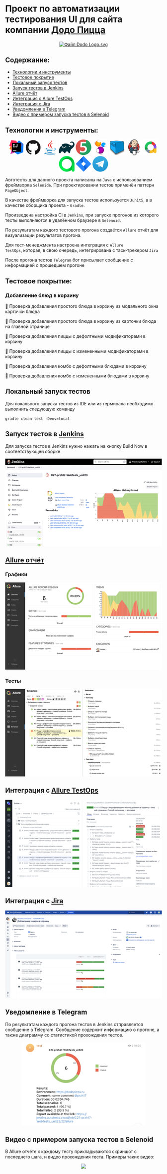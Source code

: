 # Проект по автоматизации тестирования UI для сайта компании [Додо Пицца](https://dodopizza.ru/)
<p align="center"><a href="https://dodopizza.ru/"><img src="https://upload.wikimedia.org/wikipedia/ru/9/91/Dodo_Logo.svg" align="center" width="1000" height="200"  alt="Файл:Dodo Logo.svg"/></a></p>

## Содержание:

- [Технологии и инструменты](#tools)
- [Тестовое покрытие](#cases)
- [Локальный запуск тестов](#localrun)
- [Запуск тестов в Jenkins](#remoterun)
- [Allure отчёт](#report)
- [Интеграция с Allure TestOps](#testops)
- [Интеграция с Jira](#jira)
- [Уведомления в Telegram](#telegram)
- [Видео с примером запуска тестов в Selenoid](#video)


<a id="tools"></a>

## Технологии и инструменты:

<div align="center">
<a href="https://www.jetbrains.com/idea/"><img alt="InteliJ IDEA" height="50" src="images/icons/intellij-original.svg" width="50"/></a>
<a href="https://github.com/"><img alt="GitHub" height="50" src="images/icons/github-original.svg" width="50"/></a>  
<a href="https://www.java.com/"><img alt="Java" height="50" src="images/icons/java-original.svg" width="50"/></a>
<a href="https://gradle.org/"><img alt="Gradle" height="50" src="images/icons/gradle-original.svg" width="50"/></a>  
<a href="https://junit.org/junit5/"><img alt="JUnit 5" height="50" src="images/icons/junit-original.svg" width="50"/></a>
<a href="https://selenide.org/"><img alt="Selenide" height="50" src="images/icons/selenide-logo-big.png" width="50"/></a>
<a href="https://aerokube.com/selenoid/"><img alt="Selenoid" height="50" src="images/icons/selenoid.png" width="50"/></a>
<a href="https://www.jenkins.io/"><img alt="Jenkins" height="50" src="images/icons/jenkins-original.svg" width="50"/></a>
<a href="https://github.com/allure-framework/"><img alt="Allure Report" height="50" src="images/icons/allureReports.png" width="50"/></a>
<a href="https://qameta.io/"><img alt="Allure TestOps" height="50" src="images/icons/allureTestops.svg" width="50"/></a>
<a href="https://www.atlassian.com/software/jira"><img alt="Jira" height="50" src="images/icons/jira.webp" width="50"/></a>  
<a href="https://telegram.org/"><img alt="Telegram" height="50" src="images/icons/telegram.webp" width="50"/></a>
</div>

<p></p>

Автотесты для данного проекта написаны на <code>Java</code> с использованием фреймворка <code>Selenide</code>. При проектировании тестов применён паттерн <code>PageObject</code>.

В качестве фреймворка для запуска тестов используется <code>Junit5</code>, а в качестве сборщика проекта - <code>Gradle</code>.

Произведена настройка CI в <code>Jenkins</code>, при запуске прогонов из которого тесты выполняются в удалённом браузере в <code>Selenoid</code>.

По результатам каждого тестового прогона создаётся <code>Allure</code> отчёт для визуализации результатов прогона.

Для тест-менеджмента настроена интеграция с <code>Allure TestOps</code>, которая, в свою очередь, интегрирована с таск-трекером <code>Jira</code>

После прогона тестов <code>Telegram</code> бот присылает сообщение с информацией о прошедшем прогоне

<a id="cases"></a>

## Тестовое покрытие:
### Добавление блюд в корзину
🔎 Проверка добавления простого блюда в корзину из модального окна карточки блюда

🔎 Проверка добавления простого блюда в корзину из карточки блюда на главной странице

🔎 Проверка добавления пиццы с дефолтными модификаторами в корзину

🔎 Проверка добавления пиццы с измененными модификаторами в корзину

🔎 Проверка добавления комбо с дефолтными блюдами в корзину

🔎 Проверка добавления комбо с измененными блюдами в корзину


<a id="localrun"></a>

## Локальный запуск тестов
Для локального запуска тестов из IDE или из терминала необходимо выполнить следующую команду

```
gradle clean test -Denv=local
```

<a id="remoterun"></a>

## Запуск тестов в [Jenkins](https://jenkins.autotests.cloud/job/C27-przh17-WebTests_unit23/)
Для запуска тестов в Jenkins нужно нажать на кнопку Build Now в соответствующей сборке

<p align="center">
<img src="images/screenshots/jenkins-screen.png">
</p>

<a id="report"></a>

## [Allure отчёт](https://jenkins.autotests.cloud/job/C27-przh17-WebTests_unit23/allure/)
### Графики

<p align="center">
<img src="images/screenshots/allureReports-graphs.png">
</p>

### Тесты

<p align="center">
<img src="images/screenshots/allureReports-tests.png">
</p>

<a id="testops"></a>

## Интеграция с [Allure TestOps](https://allure.autotests.cloud/project/4381/test-cases?treeId=0)

<p align="center">
<img src="images/screenshots/allureTestops.png">
</p>

<a id="jira"></a>

## Интеграция с [Jira](https://jira.autotests.cloud/browse/HOMEWORK-1332)

<p align="center">
<img src="images/screenshots/jira-screen.png">
</p>

<a id="telegram"></a>

## Уведомление в Telegram

По результатам каждого прогона тестов в Jenkins отправляется сообщение в Telegram. Сообщение содержит информацию о прогоне, а также диаграмму со статистикой прохождения тестов.

<p align="center">
<img src="images/screenshots/telegram-screen.png" width="400">
</p>

<a id="video"></a>

## Видео с примером запуска тестов в Selenoid
В Allure отчёте к каждому тесту прикладываются скриншот с последнего шага, и видео прохождения теста. Примеры таких видео:

<p align="center">
<img src="images/screenshots/video.gif " width="1000">
</p>
